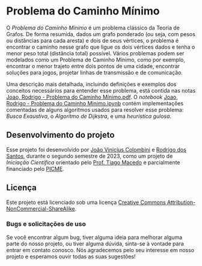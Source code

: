 # Problema do Caminho Mínimo

O _Problema do Caminho Mínimo_ é um problema clássico da Teoria de Grafos.  De forma resumida, dados um grafo ponderado (ou seja, com pesos ou distâncias para cada aresta) e dois de seus vértices, o problema é encontrar o caminho nesse grafo que ligue os dois vértices dados e tenha o menor peso total (distância total) possível. Vários problemas podem ser modelados como um Problema de Caminho Mínimo, como por exemplo, encontrar o menor trajeto entre dois pontos de uma cidade, encontrar soluções para jogos, projetar linhas de transmissão e de comunicação.

Uma descrição mais detalhada, incluindo definições e exemplos dos conceitos necessários para entender esse problema, está contida nas notas [Joao, Rodrigo - Problema do Caminho Mínimo.pdf](https://github.com/Jvfc745/IC---Problemas-de-Caminho-minimo/blob/4eebbdba79f21bc0d4b9bb949cb663c7e6c9fe53/Joao%2C%20Rodrigo%20-%20Problema%20do%20caminho%20minimo.pdf).  O _notebook_ [Joao, Rodrigo - Problema do Caminho Minimo.ipynb](Joao,_Rodrigo_Problema_do_Caminho_Minimo.ipynb) contém implementações comentadas de alguns algoritmos usados para resolver esse problema: _Busca Exaustiva_, o _Algoritmo de Dijkstra_, e uma _heurística gulosa_.


## Desenvolvimento do projeto

Esse projeto foi desenvolvido por [João Vinicius Colombini](https://github.com/Jvfc745) e [Rodrigo dos Santos](), durante o segundo semestre de 2023, como um projeto de _Iniciação Científica_ orientado pelo [Prof. Tiago Macedo](https://github.com/tiagormacedo) e parcialmente financiado pelo [PICME](https://picme.obmep.org.br).


## Licença

Este projeto está licenciado sob uma licença [Creative Commons Attribution-NonCommercial-ShareAlike](https://raw.githubusercontent.com/RPvMM-2023-S1/Rain-and-flood-informed-vehicle-routing-problem/main/LICENCE ).


### Bugs e solicitações de uso

Se você encontrar algum bug, tiver alguma ideia para melhorar alguma parte do nosso projeto, ou tiver alguma dúvida, sinta-se à vontade para entrar em contato conosco.  Nós agradecemos pelo seu interesse em nosso projeto e esperamos ouvir todas as suas sugestões!
